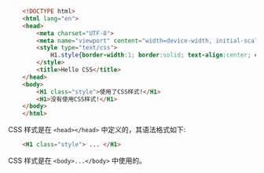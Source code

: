 
```html
    <!DOCTYPE html>
    <html lang="en">
    <head>
        <meta charset="UTF-8">
        <meta name="viewport" content="width=device-width, initial-scale=1.0">
        <style type="text/css">
            H1.style{border-width:1; border:solid; text-align:center; color:blue}
        </style>
        <title>Hello CSS</title>
    </head>
    <body>
        <H1 class="style">使用了CSS样式!</H1>
        <H1>没有使用CSS样式!</H1>
    </body>
    </html>
```

CSS 样式是在 `<head></head>` 中定义的，其语法格式如下:
```html
    <H1 class="style"> ... </H1>
```

CSS 样式是在 `<body>...</body>` 中使用的。
